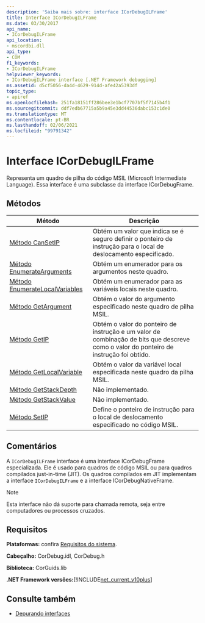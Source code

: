 ```yaml
---
description: 'Saiba mais sobre: interface ICorDebugILFrame'
title: Interface ICorDebugILFrame
ms.date: 03/30/2017
api_name:
- ICorDebugILFrame
api_location:
- mscordbi.dll
api_type:
- COM
f1_keywords:
- ICorDebugILFrame
helpviewer_keywords:
- ICorDebugILFrame interface [.NET Framework debugging]
ms.assetid: d5cf5056-da4d-4629-914d-afe42a5393df
topic_type:
- apiref
ms.openlocfilehash: 251fa18151ff286bee3e1bcf7707bf5f7145b4f1
ms.sourcegitcommit: ddf7edb67715a5b9a45e3dd44536dabc153c1de0
ms.translationtype: MT
ms.contentlocale: pt-BR
ms.lasthandoff: 02/06/2021
ms.locfileid: "99791342"
---
```

# <a name="icordebugilframe-interface"></a>Interface ICorDebugILFrame

Representa um quadro de pilha do código MSIL (Microsoft Intermediate Language). Essa interface é uma subclasse da interface ICorDebugFrame.  
  
## <a name="methods"></a>Métodos  
  
|Método|Descrição|  
|------------|-----------------|  
|[Método CanSetIP](icordebugilframe-cansetip-method.md)|Obtém um valor que indica se é seguro definir o ponteiro de instrução para o local de deslocamento especificado.|  
|[Método EnumerateArguments](icordebugilframe-enumeratearguments-method.md)|Obtém um enumerador para os argumentos neste quadro.|  
|[Método EnumerateLocalVariables](icordebugilframe-enumeratelocalvariables-method.md)|Obtém um enumerador para as variáveis locais neste quadro.|  
|[Método GetArgument](icordebugilframe-getargument-method.md)|Obtém o valor do argumento especificado neste quadro de pilha MSIL.|  
|[Método GetIP](icordebugilframe-getip-method.md)|Obtém o valor do ponteiro de instrução e um valor de combinação de bits que descreve como o valor do ponteiro de instrução foi obtido.|  
|[Método GetLocalVariable](icordebugilframe-getlocalvariable-method.md)|Obtém o valor da variável local especificada neste quadro da pilha MSIL.|  
|[Método GetStackDepth](icordebugilframe-getstackdepth-method.md)|Não implementado.|  
|[Método GetStackValue](icordebugilframe-getstackvalue-method.md)|Não implementado.|  
|[Método SetIP](icordebugilframe-setip-method.md)|Define o ponteiro de instrução para o local de deslocamento especificado no código MSIL.|  
  
## <a name="remarks"></a>Comentários  

 A `ICorDebugILFrame` interface é uma interface ICorDebugFrame especializada. Ele é usado para quadros de código MSIL ou para quadros compilados just-in-time (JIT). Os quadros compilados em JIT implementam a interface `ICorDebugILFrame` e a interface ICorDebugNativeFrame.  
  
> [!NOTE]
> Esta interface não dá suporte para chamada remota, seja entre computadores ou processos cruzados.  
  
## <a name="requirements"></a>Requisitos  

 **Plataformas:** confira [Requisitos do sistema](../../get-started/system-requirements.md).  
  
 **Cabeçalho:** CorDebug.idl, CorDebug.h  
  
 **Biblioteca:** CorGuids.lib  
  
 **.NET Framework versões:**[!INCLUDE[net_current_v10plus](../../../../includes/net-current-v10plus-md.md)]  
  
## <a name="see-also"></a>Consulte também

- [Depurando interfaces](debugging-interfaces.md)
